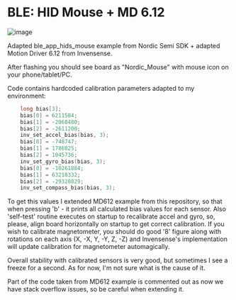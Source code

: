 # BLE: HID Mouse + MD 6.12

![image](https://cloud.githubusercontent.com/assets/14309815/22438204/bef53b62-e733-11e6-9408-a8c41516bd13.gif)

Adapted ble_app_hids_mouse example from Nordic Semi SDK + adapted Motion Driver 6.12 from Invensense.

After flashing you should see board as "Nordic_Mouse" with mouse icon on your phone/tablet/PC.

Code contains hardcoded calibration parameters adapted to my environment:

```C
    long bias[3];
    bias[0] = 6211584;
    bias[1] = -2068480;
    bias[2] = -2611200;
    inv_set_accel_bias(bias, 3);
    bias[0] = -748747;
    bias[1] = 1786825;
    bias[2] = 1045736;
    inv_set_gyro_bias(bias, 3);
    bias[0] = -10261884;
    bias[1] = 63218332;
    bias[2] = -29328029;
    inv_set_compass_bias(bias, 3);
```

To get this values I extended MD612 example from this repository, so that when pressing 'b' - it prints all calculated bias values for each sensor.
Also 'self-test' routine executes on startup to recalibrate accel and gyro, so, please, align board horizontally on startup to get correct calibration.
If you wish to calibrate magnetometer, you should do good '8' figure along with rotations on each axis (X, -X, Y, -Y, Z, -Z) and Invensense's implementation will update calibration for magnetometer automagically.

Overall stability with calibrated sensors is very good, but sometimes I see a freeze for a second. As for now, I'm not sure what is the cause of it.

Part of the code taken from MD612 example is commented out as now we have stack overflow issues, so be careful when extending it.
